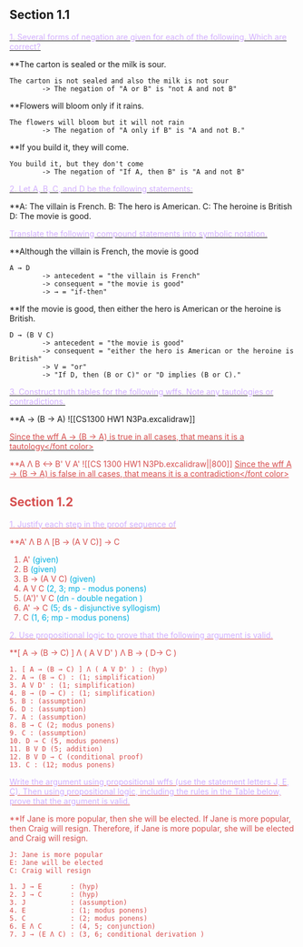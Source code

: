 ## Section 1.1

  <u><font color = "#D2AFFF">1. Several forms of negation are given for each of the following. Which are correct?</font></u>

**The carton is sealed or the milk is sour.

	The carton is not sealed and also the milk is not sour
			-> The negation of "A or B" is "not A and not B"

**Flowers will bloom only if it rains.

	The flowers will bloom but it will not rain
			-> The negation of "A only if B" is "A and not B."

**If you build it, they will come.

	You build it, but they don't come
			-> The negation of "If A, then B" is "A and not B"

<u><font color = "#D2AFFF">2. Let A, B, C, and D be the following statements: </font></u>

**A: The villain is French.
B: The hero is American.
C: The heroine is British
D: The movie is good.

<u><font color = "#D2AFFF">Translate the following compound statements into symbolic notation. </font></u>

**Although the villain is French, the movie is good

	A → D
			-> antecedent = "the villain is French"
			-> consequent = "the movie is good"
			-> → = "if-then"
**If the movie is good, then either the hero is American or the heroine is British.

	D → (B V C)
			-> antecedent = "the movie is good"
			-> consequent = "either the hero is American or the heroine is British"
			-> V = "or"
			-> "If D, then (B or C)" or "D implies (B or C)."

<u><font color = "#D2AFFF">3. Construct truth tables for the following wffs. Note any tautologies or contradictions. </font></u> 

**A → (B → A)
![[CS1300 HW1 N3Pa.excalidraw]]

<u><font color = '#d64d4d'>Since the wff A → (B → A) is true in all cases, that means it is a tautology</font color></u>

**A Λ B <-> B' V A'
![[CS 1300 HW1 N3Pb.excalidraw||800]]
<u><font color = '#d64d4d'>Since the wff A → (B → A) is false in all cases, that means it is a contradiction</font color></u>

## Section 1.2

<u><font color = "#D2AFFF">1. Justify each step in the proof sequence of</font></u>

**A' Λ B Λ [B → (A V C)] → C

1. A' <font color = "#sky blue">(given)</font>
2. B <font color = "#sky blue">(given)</font>
3. B → (A V C) <font color = "#sky blue">(given)</font>
4. A V C <font color = "#sky blue">(2, 3; mp - modus ponens)</font>
5. (A')' V C <font color = "#sky blue">(dn - double negation )</font>
6. A' → C  <font color = "#sky blue">(5; ds - disjunctive syllogism)</font>
7. C <font color = "#sky blue">(1, 6; mp - modus ponens)</font>

<u><font color = "#D2AFFF">2. Use propositional logic to prove that the following argument is valid.</font></u>

**[ A → (B → C) ] Λ ( A V D' ) Λ B → ( D→ C )

	1. [ A → (B → C) ] Λ ( A V D' ) : (hyp)
	2. A → (B → C) : (1; simplification)
	3. A V D' : (1; simplification)
	4. B → (D → C) : (1; simplification)
	5. B : (assumption)
	6. D : (assumption)
	7. A : (assumption)
	8. B → C (2; modus ponens)
	9. C : (assumption)
	10. D → C (5, modus ponens)
	11. B V D (5; addition)
	12. B V D → C (conditional proof)
	13. C : (12; modus ponens)
 
<u><font color = "#D2AFFF">Write the argument using propositional wffs (use the statement letters J, E, C). Then using propositional logic, including the rules in the Table below, prove that the argument is valid.</font></u>

**If Jane is more popular, then she will be elected. If Jane is more popular, then Craig will resign. Therefore, if Jane is more popular, she will be elected and Craig will resign.

	J: Jane is more popular
	E: Jane will be elected
	C: Craig will resign

	1. J → E       : (hyp)
	2. J → C       : (hyp)
	3. J           : (assumption)
	4. E           : (1; modus ponens)
	5. C           : (2; modus ponens)
	6. E Λ C       : (4, 5; conjunction)
	7. J → (E Λ C) : (3, 6; conditional derivation )
